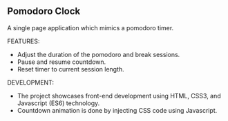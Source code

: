 ## Pomodoro Clock

A single page application which mimics a pomodoro timer.

FEATURES:
* Adjust the duration of the pomodoro and break sessions.
* Pause and resume countdown.
* Reset timer to current session length.

DEVELOPMENT:
* The project showcases front-end development using HTML, CSS3, and Javascript (ES6) technology.
* Countdown animation is done by injecting CSS code using Javascript. 

